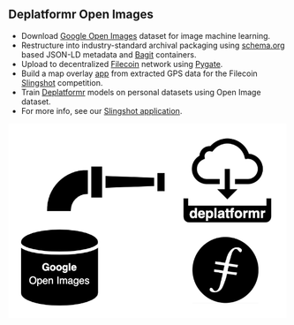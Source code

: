 ## Deplatformr Open Images
* Download [Google Open Images](https://storage.googleapis.com/openimages/web/index.html) dataset for image machine learning.
* Restructure into industry-standard archival packaging using [schema.org](https://schema.org/ImageObject) based JSON-LD metadata and [Bagit](https://tools.ietf.org/html/rfc8493) containers.
* Upload to decentralized [Filecoin](https://filecoin.io/) network using [Pygate](https://github.com/pygate/pygate-gRPC).
* Build a map overlay [app](http://open-images.deplatformr.com) from extracted GPS data for the Filecoin [Slingshot](https://slingshot.filecoin.io/) competition.
* Train [Deplatformr](https://deplatformr.com) models on personal datasets using Open Image dataset.
* For more info, see our [Slingshot application](https://github.com/filecoin-project/slingshot/blob/master/participants/Deplatformr.md).

![image](map/map/static/instructions/deplatformr-firehose.png)
